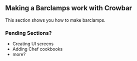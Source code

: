 ## Making a Barclamps work with Crowbar

This section shows you how to make barclamps.

### Pending Sections?

* Creating UI screens
* Adding Chef cookbooks
* more?


